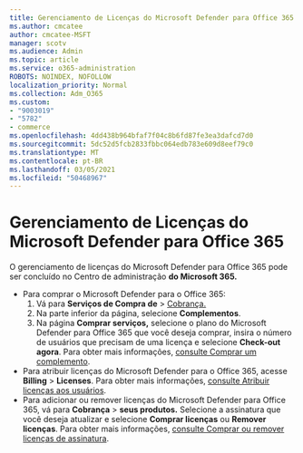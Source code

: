 ```yaml
---
title: Gerenciamento de Licenças do Microsoft Defender para Office 365
ms.author: cmcatee
author: cmcatee-MSFT
manager: scotv
ms.audience: Admin
ms.topic: article
ms.service: o365-administration
ROBOTS: NOINDEX, NOFOLLOW
localization_priority: Normal
ms.collection: Adm_O365
ms.custom:
- "9003019"
- "5782"
- commerce
ms.openlocfilehash: 4dd438b964bfaf7f04c8b6fd87fe3ea3dafcd7d0
ms.sourcegitcommit: 5dc52d5fcb2833fbbc064edb783e609d8eef79c0
ms.translationtype: MT
ms.contentlocale: pt-BR
ms.lasthandoff: 03/05/2021
ms.locfileid: "50468967"
---
```

# <a name="microsoft-defender-for-office-365-license-management"></a>Gerenciamento de Licenças do Microsoft Defender para Office 365

O gerenciamento de licenças do Microsoft Defender para Office 365 pode ser concluído no Centro de administração **do Microsoft 365.**

- Para comprar o Microsoft Defender para o Office 365:
    1. Vá para **Serviços de Compra de**  >  [Cobrança.](https://go.microsoft.com/fwlink/p/?linkid=868433)
    2. Na parte inferior da página, selecione **Complementos**.
    3. Na página **Comprar serviços,** selecione o plano do Microsoft Defender para Office 365 que você deseja comprar, insira o número de usuários que precisam de uma licença e selecione **Check-out agora**. Para obter mais informações, [consulte Comprar um complemento](https://docs.microsoft.com/microsoft-365/commerce/buy-or-edit-an-add-on).
- Para atribuir licenças do Microsoft Defender para o Office 365, acesse **Billing**  >  **Licenses**. Para obter mais informações, [consulte Atribuir licenças aos usuários](https://docs.microsoft.com/microsoft-365/admin/manage/assign-licenses-to-users).
- Para adicionar ou remover licenças do Microsoft Defender para Office 365, vá para **Cobrança**  >  **seus produtos.** Selecione a assinatura que você deseja atualizar e selecione **Comprar licenças** ou **Remover licenças**. Para obter mais informações, [consulte Comprar ou remover licenças de assinatura](https://docs.microsoft.com/microsoft-365/commerce/licenses/buy-licenses).